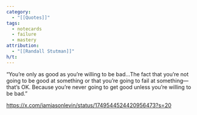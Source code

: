 ```yaml
---
category:
  - "[[Quotes]]"
tags:
  - notecards
  - failure
  - mastery
attribution:
  - "[[Randall Stutman]]"
h/t:
---
```

“You’re only as good as you’re willing to be bad…The fact that you’re not going to be good at something or that you’re going to fail at something—that’s OK. Because you’re never going to get good unless you’re willing to be bad.”


https://x.com/iamjasonlevin/status/1749544524420956473?s=20
